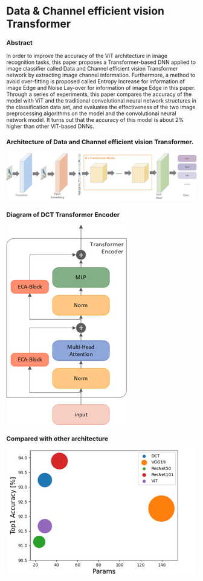 # Data & Channel efficient vision Transformer

### Abstract

In order to improve the accuracy of the ViT architecture in image recognition tasks, this paper proposes a Transformer-based DNN applied to image classifier called Data and Channel efficient vision Transformer network by extracting image channel information. Furthermore, a method to avoid over-fitting is proposed called Entropy Increase for information of image Edge and Noise Lay-over for information of image Edge in this paper. Through a series of experiments, this paper compares the accuracy of the model with ViT and the traditional convolutional neural network structures in the classification data set, and evaluates the effectiveness of the two image preprocessing algorithms on the model and the convolutional neural network model. It turns out that the accuracy of this model is about 2% higher than other ViT-based DNNs. 

### Architecture of Data and Channel efficient vision Transformer.

![](fig/2.png)

### Diagram of DCT Transformer Encoder

![](fig/3.png)

### Compared with other architecture

![](fig/1.png)